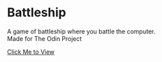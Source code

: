 # Battleship

A game of battleship where you battle the computer.\
Made for The Odin Project

[Click Me to View](https://rileyloudon.github.io/battleship/)

